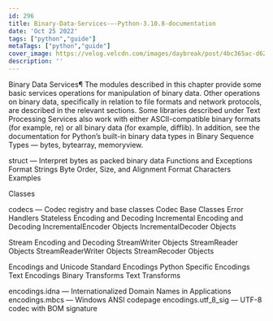 ```yaml
---
id: 296
title: Binary-Data-Services-—-Python-3.10.8-documentation
date: 'Oct 25 2022'
tags: ["python","guide"]
metaTags: ["python","guide"]
cover_image: https://velog.velcdn.com/images/daybreak/post/4bc365ac-d62b-4417-a21a-735f6432fb2d/python001.png
description: ''
---
```



Binary Data Services¶
The modules described in this chapter provide some basic services operations
for manipulation of binary data. Other operations on binary data, specifically
in relation to file formats and network protocols, are described in the
relevant sections.
Some libraries described under Text Processing Services also work with either
ASCII-compatible binary formats (for example, re) or all binary data
(for example, difflib).
In addition, see the documentation for Python’s built-in binary data types in
Binary Sequence Types — bytes, bytearray, memoryview.


struct — Interpret bytes as packed binary data
Functions and Exceptions
Format Strings
Byte Order, Size, and Alignment
Format Characters
Examples


Classes


codecs — Codec registry and base classes
Codec Base Classes
Error Handlers
Stateless Encoding and Decoding
Incremental Encoding and Decoding
IncrementalEncoder Objects
IncrementalDecoder Objects


Stream Encoding and Decoding
StreamWriter Objects
StreamReader Objects
StreamReaderWriter Objects
StreamRecoder Objects




Encodings and Unicode
Standard Encodings
Python Specific Encodings
Text Encodings
Binary Transforms
Text Transforms


encodings.idna — Internationalized Domain Names in Applications
encodings.mbcs — Windows ANSI codepage
encodings.utf_8_sig — UTF-8 codec with BOM signature





